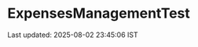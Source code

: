 # ExpensesManagementTest
































































































































Last updated: 2025-08-02 23:45:06 IST
